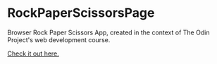 # RockPaperScissorsPage

Browser Rock Paper Scissors App, created in the context of The Odin Project's web development course.

[Check it out here.](http://renoub.github.io/RockPaperScissorsPage)
